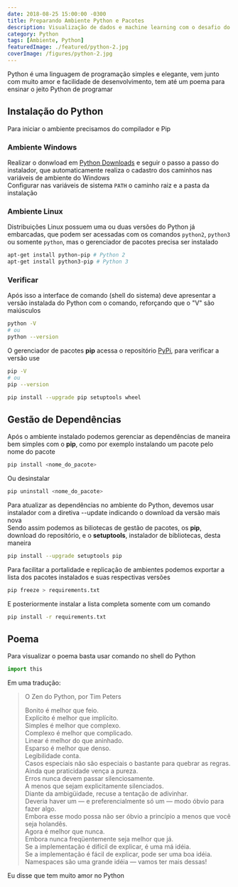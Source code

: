 ```yaml
---
date: 2018-08-25 15:00:00 -0300
title: Preparando Ambiente Python e Pacotes
description: Visualização de dados e machine learning com o desafio do Kaggle do Titanic
category: Python
tags: [Ambiente, Python]
featuredImage: ./featured/python-2.jpg
coverImage: /figures/python-2.jpg
---
```


Python é uma linguagem de programação simples e elegante, vem junto com muito amor e facilidade de desenvolvimento, tem até um poema para ensinar o jeito Python de programar

## Instalação do Python

Para iniciar o ambiente precisamos do compilador e Pip

### Ambiente Windows

Realizar o donwload em [Python Downloads](https://www.python.org/downloads/) e seguir o passo a passo do instalador, que automaticamente realiza o cadastro dos caminhos nas variáveis de ambiente do Windows  
Configurar nas variáveis de sistema `PATH` o caminho raiz e a pasta da instalação

### Ambiente Linux

Distribuições Linux possuem uma ou duas versões do Python já embarcadas, que podem ser acessadas com os comandos `python2`, `python3` ou somente `python`, mas o gerenciador de pacotes precisa ser instalado

```bash
apt-get install python-pip # Python 2
apt-get install python3-pip # Python 3
```

### Verificar

Após isso a interface de comando (shell do sistema) deve apresentar a versão instalada do Python com o comando, reforçando que o "V" são maiúsculos

```bash
python -V
# ou
python --version
```

O gerenciador de pacotes **pip** acessa o repositório [PyPi](https://pypi.org/), para verificar a versão use

```bash
pip -V
# ou
pip --version
```

```bash
pip install --upgrade pip setuptools wheel
```

## Gestão de Dependências

Após o ambiente instalado podemos gerenciar as dependências de maneira bem simples com o **pip**, como por exemplo instalando um pacote pelo nome do pacote

```bash
pip install <nome_do_pacote>
```

Ou desinstalar

```bash
pip uninstall <nome_do_pacote>
```

Para atualizar as dependências no ambiente do Python, devemos usar instalador com a diretiva --update indicando o download da versão mais nova  
Sendo assim podemos as biliotecas de gestão de pacotes, os **pip**, download do repositório, e o **setuptools**, instalador de bibliotecas, desta maneira

```bash
pip install --upgrade setuptools pip
```

Para facilitar a portalidade e replicação de ambientes podemos exportar a lista dos pacotes instalados e suas respectivas versões

```bash
pip freeze > requirements.txt
```

E posteriormente instalar a lista completa somente com um comando

```bash
pip install -r requirements.txt
```

## Poema

Para visualizar o poema basta usar comando no shell do Python

```python
import this
```

Em uma tradução:

> O Zen do Python, por Tim Peters  
>
> Bonito é melhor que feio.  
> Explícito é melhor que implícito.  
> Simples é melhor que complexo.  
> Complexo é melhor que complicado.  
> Linear é melhor do que aninhado.  
> Esparso é melhor que denso.  
> Legibilidade conta.  
> Casos especiais não são especiais o bastante para quebrar as regras.  
> Ainda que praticidade vença a pureza.  
> Erros nunca devem passar silenciosamente.  
> A menos que sejam explicitamente silenciados.  
> Diante da ambigüidade, recuse a tentação de adivinhar.  
> Deveria haver um — e preferencialmente só um — modo óbvio para fazer algo.  
> Embora esse modo possa não ser óbvio a princípio a menos que você seja holandês.  
> Agora é melhor que nunca.  
> Embora nunca freqüentemente seja melhor que já.  
> Se a implementação é difícil de explicar, é uma má idéia.  
> Se a implementação é fácil de explicar, pode ser uma boa idéia.  
> Namespaces são uma grande idéia — vamos ter mais dessas!  
  
Eu disse que tem muito amor no Python
